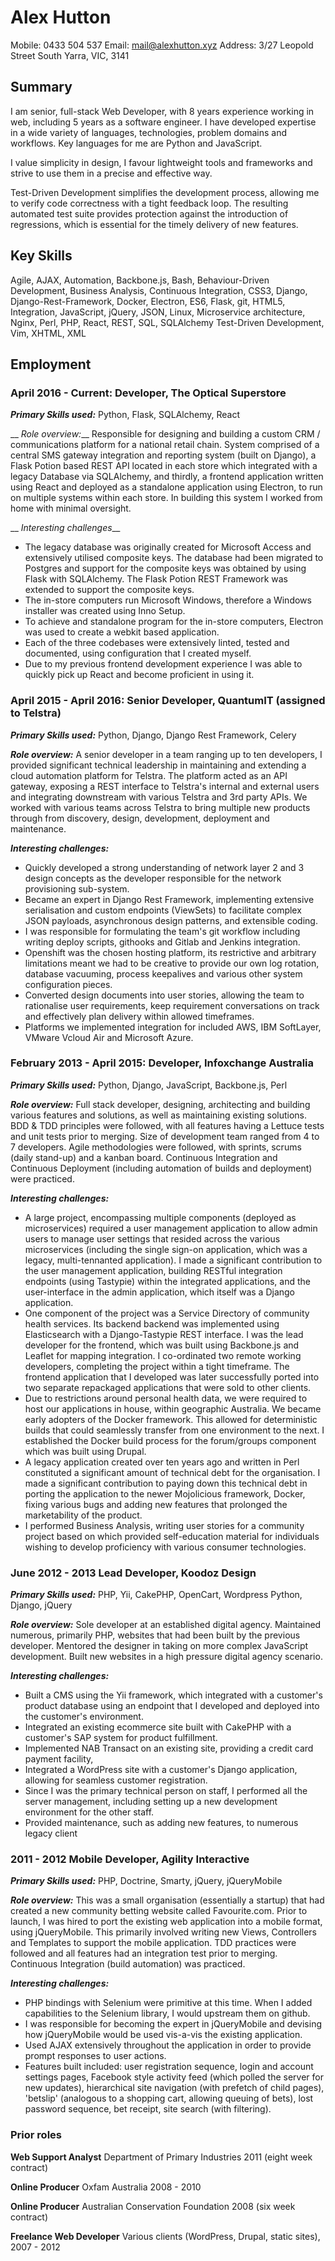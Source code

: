 Alex Hutton
===========
Mobile: 0433 504 537
Email: mail@alexhutton.xyz
Address: 3/27 Leopold Street
South Yarra, VIC, 3141

## Summary ##
I am senior, full-stack Web Developer, with 8 years experience working in web, including 5 years as a software engineer. I have developed expertise in a wide variety of languages, technologies, problem domains and workflows. Key languages for me are Python and JavaScript.

I value simplicity in design, I favour lightweight tools and frameworks and strive to use them in a precise and effective way.

Test-Driven Development simplifies the development process, allowing me to verify code correctness with a tight feedback loop. The resulting automated test suite provides protection against the introduction of regressions, which is essential for the timely delivery of new features.

## Key Skills ##
Agile,
AJAX,
Automation,
Backbone.js,
Bash,
Behaviour-Driven Development,
Business Analysis,
Continuous Integration,
CSS3,
Django,
Django-Rest-Framework,
Docker,
Electron,
ES6,
Flask,
git,
HTML5,
Integration,
JavaScript,
jQuery,
JSON,
Linux,
Microservice architecture,
Nginx,
Perl,
PHP,
React,
REST,
SQL,
SQLAlchemy
Test-Driven Development,
Vim,
XHTML,
XML

## Employment ##
### April 2016 - Current: Developer, The Optical Superstore ###
__*Primary Skills used:*__ Python, Flask, SQLAlchemy, React

__ *Role overview:*__ Responsible for designing and building a custom CRM / communications platform for a national retail chain. System comprised of a central SMS gateway integration and reporting system (built on Django), a Flask Potion based REST API located in each store which integrated with a legacy Database via SQLAlchemy, and thirdly, a frontend application written using React and deployed as a standalone application using Electron, to run on multiple systems within each store. In building this system I worked from home with minimal oversight.

__ *Interesting challenges*__

- The legacy database was originally created for Microsoft Access and extensively utilised composite keys. The database had been migrated to Postgres and support for the composite keys was obtained by using Flask with SQLAlchemy. The Flask Potion REST Framework was extended to support the composite keys.
- The in-store computers run Microsoft Windows, therefore a Windows installer was created using Inno Setup.
- To achieve and standalone program for the in-store computers, Electron was used to create a webkit based application.
- Each of the three codebases were extensively linted, tested and documented, using configuration that I created myself.
- Due to my previous frontend development experience I was able to quickly pick up React and become proficient in using it.

### April 2015 - April 2016: Senior Developer, QuantumIT (assigned to Telstra) ###

__*Primary Skills used:*__ Python, Django, Django Rest Framework, Celery

__*Role overview:*__ A senior developer in a team ranging up to ten developers, I provided significant technical leadership in maintaining and extending a cloud automation platform for Telstra. The platform acted as an API gateway, exposing a REST interface to Telstra's internal and external users and integrating downstream with various Telstra and 3rd party APIs. We worked with various teams across Telstra to bring multiple new products through from discovery, design, development, deployment and maintenance.

__*Interesting challenges:*__

- Quickly developed a strong understanding of network layer 2 and 3 design concepts as the developer responsible for the network provisioning sub-system.
- Became an expert in Django Rest Framework, implementing extensive serialisation and custom endpoints (ViewSets) to facilitate complex JSON payloads, asynchronous design patterns, and extensible coding.
- I was responsible for formulating the team's git workflow including writing deploy scripts, githooks and Gitlab and Jenkins integration.
- Openshift was the chosen hosting platform, its restrictive and arbitrary limitations meant we had to be creative to provide our own log rotation, database vacuuming, process keepalives and various other system configuration pieces.
- Converted design documents into user stories, allowing the team to rationalise user requirements, keep requirement conversations on track and effectively plan delivery within allowed timeframes.
- Platforms we implemented integration for included AWS, IBM SoftLayer, VMware Vcloud Air and Microsoft Azure.

### February 2013 - April 2015: Developer, Infoxchange Australia ###

__*Primary Skills used:*__ Python, Django, JavaScript, Backbone.js, Perl

__*Role overview:*__ Full stack developer, designing, architecting and building various features and solutions, as well as maintaining existing solutions. BDD & TDD principles were followed, with all features having a Lettuce tests and unit tests prior to merging. Size of development team ranged from 4 to 7 developers. Agile methodologies were followed, with sprints, scrums (daily stand-up) and a kanban board. Continuous Integration and Continuous Deployment (including automation of builds and deployment) were practiced.

__*Interesting challenges:*__

- A large project, encompassing multiple components (deployed as microservices) required a user management application to allow admin users to manage user settings that resided across the various microservices (including the single sign-on application, which was a legacy, multi-tennanted application). I made a significant contribution to the user management application, building RESTful integration endpoints (using Tastypie) within the integrated applications, and the user-interface in the admin application, which itself was a Django application.
- One component of the project was a Service Directory of community health
	services. Its backend backend was implemented using Elasticsearch with a Django-Tastypie REST interface. I was the lead developer for the frontend, which was built using Backbone.js and Leaflet for mapping integration. I co-ordinated two remote working developers, completing the project within a tight timeframe. The frontend application that I developed was later successfully ported into two separate repackaged applications that were sold to other clients.
- Due to restrictions around personal health data, we were required to host our applications in house, within geographic Australia. We became early adopters of the Docker framework. This allowed for deterministic builds that could seamlessly transfer from one environment to the next. I established the Docker build process for the forum/groups component which was built using Drupal.
- A legacy application created over ten years ago and written in Perl constituted a significant amount of technical debt for the organisation. I made a significant contribution to paying down this technical debt in porting the application to the newer Mojolicious framework, Docker, fixing various bugs and adding new features that prolonged the marketability of the product.
- I performed Business Analysis, writing user stories for a community project based on which provided self-education material for individuals wishing to develop proficiency with various consumer technologies.

### June 2012 - 2013 Lead Developer, Koodoz Design ###

__*Primary Skills used:*__ PHP, Yii, CakePHP, OpenCart, Wordpress Python, Django, jQuery

__*Role overview:*__ Sole developer at an established digital agency. Maintained numerous, primarily PHP, websites that had been built by the previous developer. Mentored the designer in taking on more complex JavaScript development. Built new websites in a high pressure digital agency scenario.

__*Interesting challenges:*__

- Built a CMS using the Yii framework, which integrated with a customer's product database using an endpoint that I developed and deployed into the customer's environment.
- Integrated an existing ecommerce site built with CakePHP with a customer's SAP system for product fulfillment.
- Implemented NAB Transact on an existing site, providing a credit card payment facility,
- Integrated a WordPress site with a customer's Django application, allowing for seamless customer registration.
- Since I was the primary technical person on staff, I performed all the server management, including setting up a new development environment for the other staff.
- Provided maintenance, such as adding new features, to numerous legacy client

### 2011 - 2012 Mobile Developer, Agility Interactive ###

__*Primary Skills used:*__ PHP, Doctrine, Smarty, jQuery, jQueryMobile

__*Role overview:*__ This was a small organisation (essentially a startup) that had created a new community betting website called Favourite.com. Prior to launch, I was hired to port the existing web application into a mobile format, using jQueryMobile. This primarily involved writing new Views, Controllers and Templates to support the mobile application. TDD practices were followed and all features had an integration test prior to merging. Continuous Integration (build automation) was practiced.

__*Interesting challenges:*__

- PHP bindings with Selenium were primitive at this time. When I added capabilities to the Selenium library, I would upstream them on github.
- I was responsible for becoming the expert in jQueryMobile and devising how jQueryMobile would be used vis-a-vis the existing application.
- Used AJAX extensively throughout the application in order to provide prompt responses to user actions.
- Features built included: user registration sequence, login and account settings pages, Facebook style activity feed (which polled the server for new updates), hierarchical site navigation (with prefetch of child pages), 'betslip' (analogous to a shopping cart, allowing queuing of bets), lost password sequence, bet receipt, site search (with filtering).

### Prior roles ###
**Web Support Analyst**
Department of Primary Industries 2011 (eight week contract)

**Online Producer**
Oxfam Australia 2008 - 2010

**Online Producer**
Australian Conservation Foundation 2008 (six week contract)

**Freelance Web Developer**
Various clients (WordPress, Drupal, static sites), 2007 - 2012
